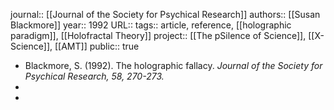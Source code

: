 journal:: [[Journal of the Society for Psychical Research]] 
authors:: [[Susan Blackmore]] 
year:: 1992
URL::
tags:: article, reference, [[holographic paradigm]], [[Holofractal Theory]] 
project:: [[The pSilence of Science]], [[X-Science]], [[AMT]] 
public:: true

- Blackmore, S. (1992). The holographic fallacy. *Journal of the Society for Psychical Research, 58, 270-273.*
-
-